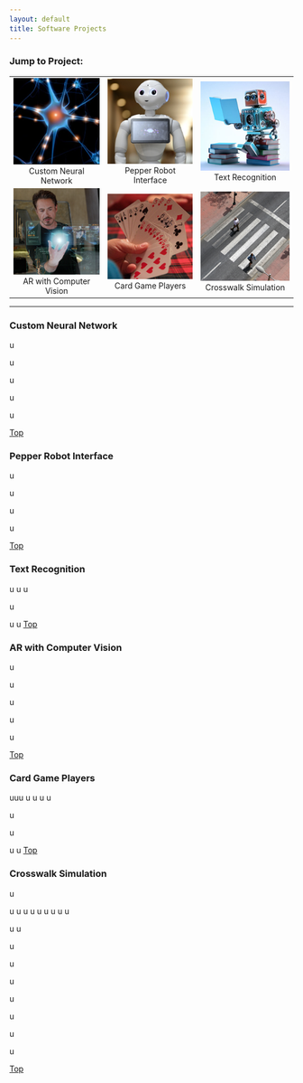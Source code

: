 ```yaml
---
layout: default
title: Software Projects
---
```


### [](#top)Jump to Project:

| | | |
|:-:|:-:|:-:|
| [![Programming a neural network from scratch](assets/neuron.png)](#custom-neural-network) <br> Custom Neural Network| [![](assets/pepper.png)](#pepper-robot-interface) <br> Pepper Robot Interface| [![](assets/readingRobot.png)](#text-recognition) <br> Text Recognition  |
| [![](assets/hologram.png)](#ar-with-computer-vision) <br> AR with Computer Vision| [![](assets/cards.png)](#card-game-players) <br> Card Game Players| [![](assets/crosswalk.png)](#crosswalk-simulation) <br> Crosswalk Simulation |






* * *
### [](#neuron)Custom Neural Network
u

u

u

u

u

[Top](#top)

### [](#pepper)Pepper Robot Interface
u

u

u

u

[Top](#top)

### [](#readingRobot)Text Recognition

u
u
u

u

u
u
[Top](#top)

### [](#hologram)AR with Computer Vision

u

u

u


u


u

[Top](#top)


### [](#cards)Card Game Players

uuu
u
u
u
u


u

u

u
u
[Top](#top)

### [](#crosswalk)Crosswalk Simulation

u


u
u
u
u
u
u
u
u
u

u
u


u


u

u


u

u

u

u

[Top](#top)
